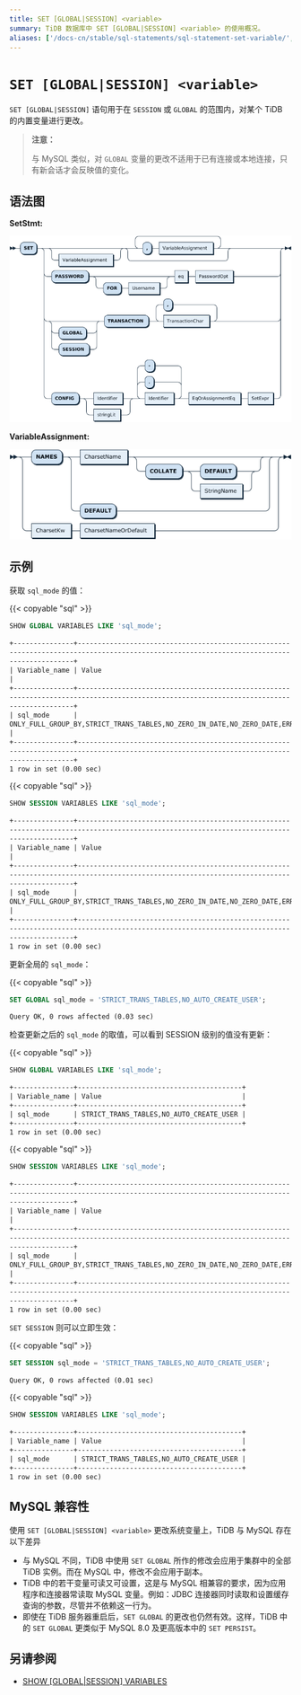 ```yaml
---
title: SET [GLOBAL|SESSION] <variable>
summary: TiDB 数据库中 SET [GLOBAL|SESSION] <variable> 的使用概况。
aliases: ['/docs-cn/stable/sql-statements/sql-statement-set-variable/','/docs-cn/v4.0/sql-statements/sql-statement-set-variable/','/docs-cn/stable/reference/sql/statements/set-variable/']
---
```


# `SET [GLOBAL|SESSION] <variable>`

`SET [GLOBAL|SESSION]` 语句用于在 `SESSION` 或 `GLOBAL` 的范围内，对某个 TiDB 的内置变量进行更改。

> **注意：**
>
> 与 MySQL 类似，对 `GLOBAL` 变量的更改不适用于已有连接或本地连接，只有新会话才会反映值的变化。

## 语法图

**SetStmt:**

![SetStmt](/media/sqlgram/SetStmt.png)

**VariableAssignment:**

![VariableAssignment](/media/sqlgram/VariableAssignment.png)

## 示例

获取 `sql_mode` 的值：

{{< copyable "sql" >}}

```sql
SHOW GLOBAL VARIABLES LIKE 'sql_mode';
```

```
+---------------+-------------------------------------------------------------------------------------------------------------------------------------------+
| Variable_name | Value                                                                                                                                     |
+---------------+-------------------------------------------------------------------------------------------------------------------------------------------+
| sql_mode      | ONLY_FULL_GROUP_BY,STRICT_TRANS_TABLES,NO_ZERO_IN_DATE,NO_ZERO_DATE,ERROR_FOR_DIVISION_BY_ZERO,NO_AUTO_CREATE_USER,NO_ENGINE_SUBSTITUTION |
+---------------+-------------------------------------------------------------------------------------------------------------------------------------------+
1 row in set (0.00 sec)
```

{{< copyable "sql" >}}

```sql
SHOW SESSION VARIABLES LIKE 'sql_mode';
```

```
+---------------+-------------------------------------------------------------------------------------------------------------------------------------------+
| Variable_name | Value                                                                                                                                     |
+---------------+-------------------------------------------------------------------------------------------------------------------------------------------+
| sql_mode      | ONLY_FULL_GROUP_BY,STRICT_TRANS_TABLES,NO_ZERO_IN_DATE,NO_ZERO_DATE,ERROR_FOR_DIVISION_BY_ZERO,NO_AUTO_CREATE_USER,NO_ENGINE_SUBSTITUTION |
+---------------+-------------------------------------------------------------------------------------------------------------------------------------------+
1 row in set (0.00 sec)
```

更新全局的 `sql_mode`：

{{< copyable "sql" >}}

```sql
SET GLOBAL sql_mode = 'STRICT_TRANS_TABLES,NO_AUTO_CREATE_USER';
```

```
Query OK, 0 rows affected (0.03 sec)
```

检查更新之后的 `sql_mode` 的取值，可以看到 SESSION 级别的值没有更新：

{{< copyable "sql" >}}

```sql
SHOW GLOBAL VARIABLES LIKE 'sql_mode';
```

```
+---------------+-----------------------------------------+
| Variable_name | Value                                   |
+---------------+-----------------------------------------+
| sql_mode      | STRICT_TRANS_TABLES,NO_AUTO_CREATE_USER |
+---------------+-----------------------------------------+
1 row in set (0.00 sec)
```

{{< copyable "sql" >}}

```sql
SHOW SESSION VARIABLES LIKE 'sql_mode';
```

```
+---------------+-------------------------------------------------------------------------------------------------------------------------------------------+
| Variable_name | Value                                                                                                                                     |
+---------------+-------------------------------------------------------------------------------------------------------------------------------------------+
| sql_mode      | ONLY_FULL_GROUP_BY,STRICT_TRANS_TABLES,NO_ZERO_IN_DATE,NO_ZERO_DATE,ERROR_FOR_DIVISION_BY_ZERO,NO_AUTO_CREATE_USER,NO_ENGINE_SUBSTITUTION |
+---------------+-------------------------------------------------------------------------------------------------------------------------------------------+
1 row in set (0.00 sec)
```

`SET SESSION` 则可以立即生效：

{{< copyable "sql" >}}

```sql
SET SESSION sql_mode = 'STRICT_TRANS_TABLES,NO_AUTO_CREATE_USER';
```

```
Query OK, 0 rows affected (0.01 sec)
```

{{< copyable "sql" >}}

```sql
SHOW SESSION VARIABLES LIKE 'sql_mode';
```

```
+---------------+-----------------------------------------+
| Variable_name | Value                                   |
+---------------+-----------------------------------------+
| sql_mode      | STRICT_TRANS_TABLES,NO_AUTO_CREATE_USER |
+---------------+-----------------------------------------+
1 row in set (0.00 sec)
```

## MySQL 兼容性

使用 `SET [GLOBAL|SESSION] <variable>` 更改系统变量上，TiDB 与 MySQL 存在以下差异

* 与 MySQL 不同，TiDB 中使用 `SET GLOBAL` 所作的修改会应用于集群中的全部 TiDB 实例。而在 MySQL 中，修改不会应用于副本。
* TiDB 中的若干变量可读又可设置，这是与 MySQL 相兼容的要求，因为应用程序和连接器常读取 MySQL 变量。例如：JDBC 连接器同时读取和设置缓存查询的参数，尽管并不依赖这一行为。
* 即使在 TiDB 服务器重启后，`SET GLOBAL` 的更改也仍然有效。这样，TiDB 中的 `SET GLOBAL` 更类似于 MySQL 8.0 及更高版本中的 `SET PERSIST`。

## 另请参阅

* [SHOW \[GLOBAL|SESSION\] VARIABLES](/sql-statements/sql-statement-show-variables.md)
